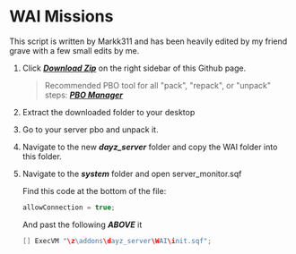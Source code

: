 WAI Missions
==========

This script is written by Markk311 and has been heavily edited by my friend grave with a few small edits by me.

1. Click ***[Download Zip](https://github.com/noxsicarius/Wicked-AI-Missions/archive/master.zip)*** on the right sidebar of this Github page.

	> Recommended PBO tool for all "pack", "repack", or "unpack" steps: ***[PBO Manager](http://www.armaholic.com/page.php?id=16369)***

1. Extract the downloaded folder to your desktop
1. Go to your server pbo and unpack it.
1. Navigate to the new ***dayz_server*** folder and copy the WAI folder into this folder.
1. Navigate to the ***system*** folder and open server_monitor.sqf

	Find this code at the bottom of the file:

	~~~~java
	allowConnection = true;	
	~~~~
	
	And past the following ***ABOVE*** it
	~~~~java
	[] ExecVM "\z\addons\dayz_server\WAI\init.sqf";
	~~~~
